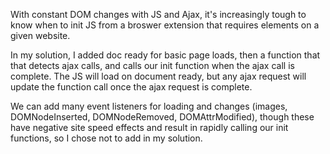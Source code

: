 With constant DOM changes with JS and Ajax, it's increasingly tough to know when to init JS from a broswer extension that requires elements on a given website.

In my solution, I added doc ready for basic page loads, then a function that that detects ajax calls, and calls our init function when the ajax call is complete. The JS will load on document ready, but any ajax request will update the function call once the ajax request is complete.

We can add many event listeners for loading and changes (images, DOMNodeInserted, DOMNodeRemoved, DOMAttrModified), though these have negative site speed effects and result in rapidly calling our init functions, so I chose not to add in my solution.